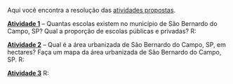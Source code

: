 Aqui você encontra a resolução das [atividades propostas](https://luisfelipebr.github.io/git2021/atividade/).

[**Atividade 1**](https://github.com/luisfelipebr/git2021/blob/main/atividade/atividade1.R) – Quantas escolas existem no município de São Bernardo do Campo, SP? Qual a proporção de escolas públicas e privadas?
R:

[**Atividade 2**](https://github.com/luisfelipebr/git2021/blob/main/atividade/atividade2.R) – Qual é a área urbanizada de São Bernardo do Campo, SP, em hectares? Faça um mapa da área urbanizada de São Bernardo do Campo, SP.
R:

[**Atividade 3**](https://github.com/luisfelipebr/git2021/blob/main/atividade/atividade3.R)
R:
